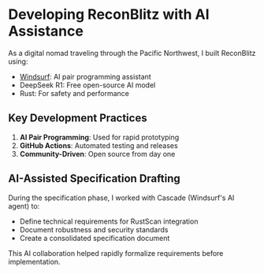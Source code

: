 # Developing ReconBlitz with AI Assistance

As a digital nomad traveling through the Pacific Northwest, I built ReconBlitz using:
- [Windsurf](https://windsurf.codes): AI pair programming assistant
- DeepSeek R1: Free open-source AI model
- Rust: For safety and performance

## Key Development Practices
1. **AI Pair Programming**: Used for rapid prototyping
2. **GitHub Actions**: Automated testing and releases
3. **Community-Driven**: Open source from day one

## AI-Assisted Specification Drafting

During the specification phase, I worked with Cascade (Windsurf's AI agent) to:
- Define technical requirements for RustScan integration
- Document robustness and security standards
- Create a consolidated specification document

This AI collaboration helped rapidly formalize requirements before implementation.
